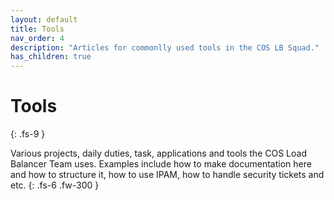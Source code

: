 ```yaml
---
layout: default
title: Tools
nav_order: 4
description: "Articles for commonlly used tools in the COS LB Squad."
has_children: true
---
```


# Tools
{: .fs-9 }

Various projects, daily duties, task, applications and tools the COS Load Balancer Team uses. Examples include how to make documentation here and how to structure it, how to use IPAM, how to handle security tickets and etc. 
{: .fs-6 .fw-300 }